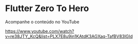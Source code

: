 

# Flutter Zero To Hero

Acompanhe o conteúdo no YouTube

https://www.youtube.com/watch?v=re38JTY_KcQ&list=PLX7E8u9in1KAtdK3AGXaq-TafBV83lGId